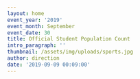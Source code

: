 ```yaml
---
layout: home
event_year: '2019'
event_month: September
event_date: 30
title: Official Student Population Count
intro_paragraph: ''
thumbnail: /assets/img/uploads/sports.jpg
author: direction
date: '2019-09-09 00:09:00'
---
```


